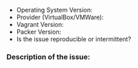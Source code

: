 * Operating System Version:
* Provider (VirtualBox/VMWare):
* Vagrant Version:
* Packer Version:
* Is the issue reproducible or intermittent?

### Description of the issue:


